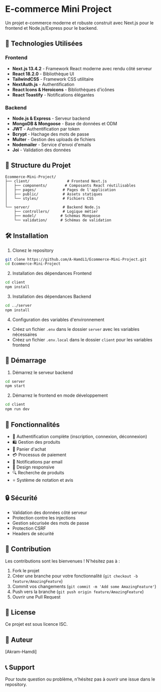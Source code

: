 # E-commerce Mini Project

Un projet e-commerce moderne et robuste construit avec Next.js pour le frontend et Node.js/Express pour le backend.

## 🚀 Technologies Utilisées

### Frontend
- **Next.js 13.4.2** - Framework React moderne avec rendu côté serveur
- **React 18.2.0** - Bibliothèque UI
- **TailwindCSS** - Framework CSS utilitaire
- **NextAuth.js** - Authentification
- **React Icons & Heroicons** - Bibliothèques d'icônes
- **React Toastify** - Notifications élégantes

### Backend
- **Node.js & Express** - Serveur backend
- **MongoDB & Mongoose** - Base de données et ODM
- **JWT** - Authentification par token
- **Bcrypt** - Hachage des mots de passe
- **Multer** - Gestion des uploads de fichiers
- **Nodemailer** - Service d'envoi d'emails
- **Joi** - Validation des données

## 📁 Structure du Projet

```
Ecommerce-Mini-Project/
├── client/                 # Frontend Next.js
│   ├── components/        # Composants React réutilisables
│   ├── pages/            # Pages de l'application
│   ├── public/           # Assets statiques
│   └── styles/           # Fichiers CSS
│
└── server/               # Backend Node.js
    ├── controllers/      # Logique métier
    ├── model/           # Schémas Mongoose
    └── validation/      # Schémas de validation
```

## 🛠️ Installation

1. Clonez le repository
```bash
git clone https://github.com/A-Hamdi1/Ecommerce-Mini-Project.git
cd Ecommerce-Mini-Project
```

2. Installation des dépendances Frontend
```bash
cd client
npm install
```

3. Installation des dépendances Backend
```bash
cd ../server
npm install
```

4. Configuration des variables d'environnement
- Créez un fichier `.env` dans le dossier `server` avec les variables nécessaires
- Créez un fichier `.env.local` dans le dossier `client` pour les variables frontend

## 🚀 Démarrage

1. Démarrez le serveur backend
```bash
cd server
npm start
```

2. Démarrez le frontend en mode développement
```bash
cd client
npm run dev
```

## 🌟 Fonctionnalités

- 🔐 Authentification complète (inscription, connexion, déconnexion)
- 🛍️ Gestion des produits
- 🛒 Panier d'achat
- 💳 Processus de paiement
- 📧 Notifications par email
- 📱 Design responsive
- 🔍 Recherche de produits
- ⭐ Système de notation et avis

## 🔒 Sécurité

- Validation des données côté serveur
- Protection contre les injections
- Gestion sécurisée des mots de passe
- Protection CSRF
- Headers de sécurité

## 🤝 Contribution

Les contributions sont les bienvenues ! N'hésitez pas à :

1. Fork le projet
2. Créer une branche pour votre fonctionnalité (`git checkout -b feature/AmazingFeature`)
3. Commit vos changements (`git commit -m 'Add some AmazingFeature'`)
4. Push vers la branche (`git push origin feature/AmazingFeature`)
5. Ouvrir une Pull Request

## 📝 License

Ce projet est sous licence ISC.

## 👥 Auteur

[Akram-Hamdi]

## 📞 Support

Pour toute question ou problème, n'hésitez pas à ouvrir une issue dans le repository. 